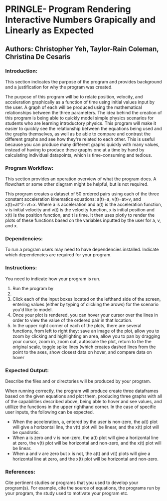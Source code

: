 # PRINGLE- Program Rendering Interactive Numbers Grapically and Linearly as Expected
## Authors: Christopher Yeh, Taylor-Rain Coleman, Christina De Cesaris



### Introduction: 
This section indicates the purpose of the program and provides background and a justification for why the 
program was created.

The purpose of this program will be to relate position, velocity, and acceleration graphically as a function of time using initial values input by the user. A graph of each will be produced using the mathematical relationships between the three parameters. The idea behind the creation of this program is being able to quickly model simple physics scenarios for students who are learning introductory physics. This program will make it easier to quickly see the relationship between the equations being used and the graphs themselves, as well as be able to compare and contrast the different graphs and see how they're related to each other. This is useful because you can produce many different graphs quickly with many values, instead of having to produce these graphs one at a time by hand by calculating individual datapoints, which is time-consuming and tedious. 

### Program Workflow: 
This section provides an operation overview of what the program does. A flowchart or some other diagram 
might be helpful, but is not required.

This program creates a dataset of 50 ordered pairs using each of the three constant acceleration kinematics equations: a(t)=a, v(t)=at+v, and x(t)=at^2+vt+x. Where a is acceleration and a(t) is the acceleration function, v is initial velocity and v(t) is the velocity function, x is initial position and x(t) is the position function, and t is time. It then uses plotly to render the plots of these functions based on the variables inputted by the user for a, v, and x. 

### Dependencies: 
To run a program users may need to have dependencies installed. Indicate which dependencies are required for 
your program.

### Instructions: 
You need to indicate how your program is run.
1. Run the program by
2. 
3. Click each of the input boxes located on the lefthand side of the screen, entering values (either by typing of clicking the 
arows) for the scenario you'd like to model.
4. Once your plot is rendered, you can hover your cursor over the lines in order to view the value of the ordered pair in that location.
5. In the upper right corner of each of the plots, there are several functions, from left to right they: save an image of the plot, allow you to zoom by clicking and highlighting an area, allow you to pan by dragging your cursor, zoom in, zoom out, autoscale the plot, return to the the original scale, toggle spike lines (which creates dashed lines from the point to the axes, show closest data on hover, and compare data on hover

### Expected Output: 
Describe the files and or directories will be produced by your program.

When running correctly, the program will produce create three dataframes based on the given equations and plot them, producing three graphs with all of the capabilities described above, being able to hover and see values, and utillize the functions in the upper righthand corner. In the case of specific user inputs, the following can be expected.
- When the acceleration, a, entered by the user is non-zero, the a(t) plot will give a horizontal line, the v(t) plot will be linear, and the x(t) plot will be quadratic. 
- When a is zero and v is non-zero, the a(t) plot will give a horizontal line at zero, the v(t) plot will be horizontal and non-zero, and the x(t) plot will be linear. 
- When a and v are zero but x is not, the a(t) and v(t) plots will give a horizontal line at zero, and the x(t) plot will be horizontal and non-zero. 

### References: 
Cite pertinent studies or programs that you used to develop your program(s). For example, cite the source of 
equations, the programs run by your program, the study used to motivate your program etc.
